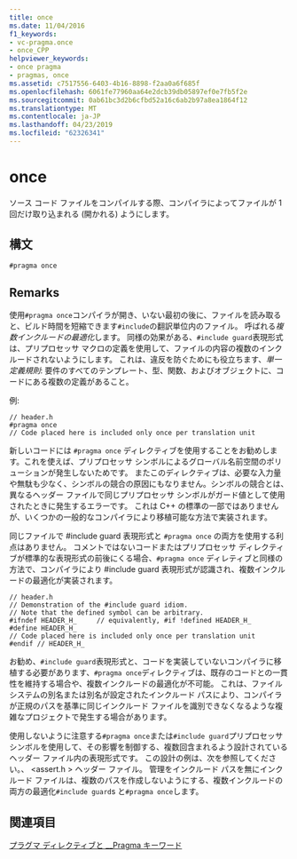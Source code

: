 ```yaml
---
title: once
ms.date: 11/04/2016
f1_keywords:
- vc-pragma.once
- once_CPP
helpviewer_keywords:
- once pragma
- pragmas, once
ms.assetid: c7517556-6403-4b16-8898-f2aa0a6f685f
ms.openlocfilehash: 6061fe77960aa64e2dcb39db05897ef0e7fb5f2e
ms.sourcegitcommit: 0ab61bc3d2b6cfbd52a16c6ab2b97a8ea1864f12
ms.translationtype: MT
ms.contentlocale: ja-JP
ms.lasthandoff: 04/23/2019
ms.locfileid: "62326341"
---
```

# <a name="once"></a>once
ソース コード ファイルをコンパイルする際、コンパイラによってファイルが 1 回だけ取り込まれる (開かれる) ようにします。

## <a name="syntax"></a>構文

```
#pragma once
```

## <a name="remarks"></a>Remarks

使用`#pragma once`コンパイラが開き、いない最初の後に、ファイルを読み取ると、ビルド時間を短縮できます`#include`の翻訳単位内のファイル。 呼ばれる*複数インクルードの最適化*します。 同様の効果がある、`#include guard`表現形式は、プリプロセッサ マクロの定義を使用して、ファイルの内容の複数のインクルードされないようにします。 これは、違反を防ぐためにも役立ちます、*単一定義規則*: 要件のすべてのテンプレート、型、関数、およびオブジェクトに、コードにある複数の定義があること。

例:

```
// header.h
#pragma once
// Code placed here is included only once per translation unit
```

新しいコードには `#pragma once` ディレクティブを使用することをお勧めします。これを使えば、プリプロセッサ シンボルによるグローバル名前空間のポリューションが発生しないためです。 またこのディレクティブは、必要な入力量や無駄も少なく、シンボルの競合の原因にもなりません。シンボルの競合とは、異なるヘッダー ファイルで同じプリプロセッサ シンボルがガード値として使用されたときに発生するエラーです。 これは C++ の標準の一部ではありませんが、いくつかの一般的なコンパイラにより移植可能な方法で実装されます。

同じファイルで #include guard 表現形式と `#pragma once` の両方を使用する利点はありません。 コメントではないコードまたはプリプロセッサ ディレクティブが標準的な表現形式の前後にくる場合、`#pragma once` ディレティブと同様の方法で、コンパイラにより #include guard 表現形式が認識され、複数インクルードの最適化が実装されます。

```
// header.h
// Demonstration of the #include guard idiom.
// Note that the defined symbol can be arbitrary.
#ifndef HEADER_H_     // equivalently, #if !defined HEADER_H_
#define HEADER_H_
// Code placed here is included only once per translation unit
#endif // HEADER_H_
```

お勧め、`#include guard`表現形式と、コードを実装していないコンパイラに移植する必要があります、`#pragma once`ディレクティブは、既存のコードとの一貫性を維持する場合や、複数インクルードの最適化が不可能。 これは、ファイル システムの別名または別名が設定されたインクルード パスにより、コンパイラが正規のパスを基準に同じインクルード ファイルを識別できなくなるような複雑なプロジェクトで発生する場合があります。

使用しないように注意する`#pragma once`または`#include guard`プリプロセッサ シンボルを使用して、その影響を制御する、複数回含まれるよう設計されているヘッダー ファイル内の表現形式です。 この設計の例は、次を参照してください。、 \<assert.h > ヘッダー ファイル。 管理をインクルード パスを無にインクルード ファイルは、複数のパスを作成しないようにする、複数インクルードの両方の最適化`#include guard`s と`#pragma once`します。

## <a name="see-also"></a>関連項目

[プラグマ ディレクティブと __Pragma キーワード](../preprocessor/pragma-directives-and-the-pragma-keyword.md)